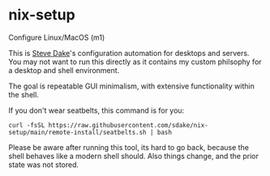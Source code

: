 # nix-setup
Configure Linux/MacOS (m1)

This is [Steve Dake](https://github.com/sdake)'s configuration automation
for desktops and servers. You may not want to run this directly as it
contains my custom philsophy for a desktop and shell environment.

The goal is repeatable GUI minimalism, with extensive functionality within the shell.

If you don't wear seatbelts, this command is for you:
```
curl -fsSL https://raw.githubusercontent.com/sdake/nix-setup/main/remote-install/seatbelts.sh | bash
```

Please be aware after running this tool, its hard to go back, because
the shell behaves like a modern shell should. Also things change, and
the prior state was not stored.
